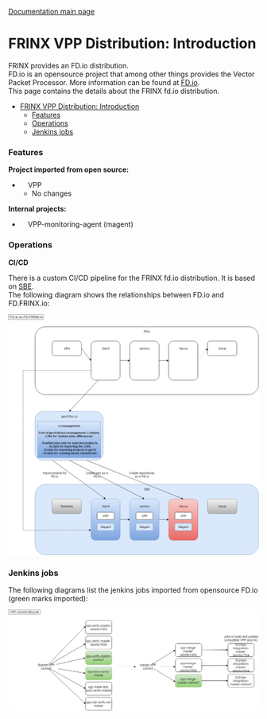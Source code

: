 [Documentation main page](https://frinxio.github.io/Frinx-docs/)
# FRINX VPP Distribution: Introduction

FRINX provides an FD.io distribution.  
FD.io is an opensource project that among other things provides the Vector Packet Processor. More information can be found at [FD.io][1].  
This page contains the details about the FRINX fd.io distribution.

<!-- TOC START min:1 max:3 link:true update:true -->
- [FRINX VPP Distribution: Introduction](#frinx-vpp-distribution-introduction)
    - [Features](#features)
    - [Operations](#operations)
    - [Jenkins jobs](#jenkins-jobs)

<!-- TOC END -->

### Features

**Project imported from open source:**

*       VPP
    *   No changes

**Internal projects:**

*       VPP-monitoring-agent (magent)

### Operations

**CI/CD**

There is a custom CI/CD pipeline for the FRINX fd.io distribution. It is based on [SBE](../../FRINX_Smart_Build_Engine/Introduction/sbe_intro.md).  
The following diagram shows the relationships between FD.io and FD.FRINX.io:

![fdio](fdio.png)

### Jenkins jobs

The following diagrams list the jenkins jobs imported from opensource FD.io (green marks imported):

![vpp](vpp.png)

 [1]: http://fd.io
